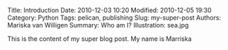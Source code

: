Title: Introduction
Date: 2010-12-03 10:20
Modified: 2010-12-05 19:30
Category: Python
Tags: pelican, publishing
Slug: my-super-post
Authors: Mariska van Willigen
Summary: Who am I?
Illustration: sea.jpg

This is the content of my super blog post. My name is Marriska